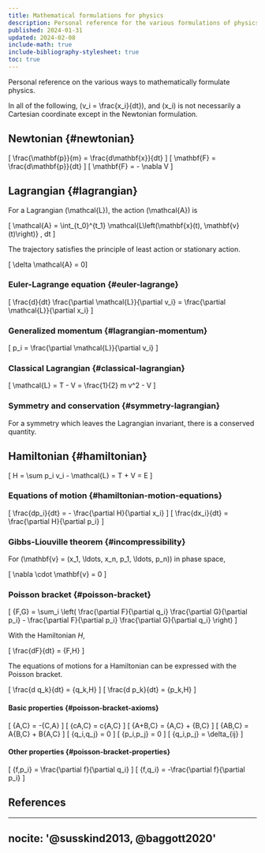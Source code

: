 ```yaml
---
title: Mathematical formulations for physics
description: Personal reference for the various formulations of physics such as Newtonian, Lagrangian, and Hamiltonian.
published: 2024-01-31
updated: 2024-02-08
include-math: true
include-bibliography-stylesheet: true
toc: true
---
```


Personal reference on the various ways to mathematically formulate physics.

In all of the following, \(v_i = \frac{x_i}{dt}\),
and \(x_i\) is not necessarily a Cartesian coordinate except in the Newtonian formulation.

## Newtonian {#newtonian}

\[ \frac{\mathbf{p}}{m} = \frac{d\mathbf{x}}{dt} \]
\[ \mathbf{F} = \frac{d\mathbf{p}}{dt} \]
\[ \mathbf{F} = - \nabla V \]

## Lagrangian {#lagrangian}

For a Lagrangian \(\mathcal{L}\), the action \(\mathcal{A}\) is

\[ \mathcal{A} = \int_{t_0}^{t_1} \mathcal{L\left(\mathbf{x}(t), \mathbf{v}(t)\right)} \, dt \]

The trajectory satisfies the principle of least action or stationary action.

\[ \delta \mathcal{A} = 0\]

### Euler-Lagrange equation {#euler-lagrange}

\[ \frac{d}{dt} \frac{\partial \mathcal{L}}{\partial v_i} = \frac{\partial \mathcal{L}}{\partial x_i} \]

### Generalized momentum {#lagrangian-momentum}

\[ p_i = \frac{\partial \mathcal{L}}{\partial v_i} \]

### Classical Lagrangian {#classical-lagrangian}

\[ \mathcal{L} = T - V = \frac{1}{2} m v^2 - V \]

### Symmetry and conservation {#symmetry-lagrangian}

For a symmetry which leaves the Lagrangian invariant, there is a conserved quantity.

## Hamiltonian {#hamiltonian}

\[ H = \sum p_i v_i - \mathcal{L} = T + V = E \]

### Equations of motion {#hamiltonian-motion-equations}

\[ \frac{dp_i}{dt} = - \frac{\partial H}{\partial x_i} \]
\[ \frac{dx_i}{dt} = \frac{\partial H}{\partial p_i} \]

### Gibbs-Liouville theorem {#incompressibility}

For \(\mathbf{v} = (x_1, \ldots, x_n, p_1, \ldots, p_n)\) in phase space,

\[ \nabla \cdot \mathbf{v} = 0 \]

### Poisson bracket {#poisson-bracket}

\[ \{F,G\} = \sum_i \left(
      \frac{\partial F}{\partial q_i} \frac{\partial G}{\partial p_i} -
      \frac{\partial F}{\partial p_i} \frac{\partial G}{\partial q_i}
   \right)
\]

With the Hamiltonian $H$,

\[ \frac{dF}{dt} = \{F,H\} \]

The equations of motions for a Hamiltonian can be expressed with the Poisson bracket.

\[ \frac{d q_k}{dt} = \{q_k,H\} \]
\[ \frac{d p_k}{dt} = \{p_k,H\} \]

#### Basic properties {#poisson-bracket-axioms}

\[ \{A,C\} = -\{C,A\} \]
\[ \{cA,C\} = c\{A,C\} \]
\[ \{A+B,C\} = \{A,C\} + \{B,C\} \]
\[ \{AB,C\} = A\{B,C\} + B\{A,C\} \]
\[ \{q_i,q_j\} = 0 \]
\[ \{p_i,p_j\} = 0 \]
\[ \{q_i,p_j\} = \delta_{ij} \]

#### Other properties {#poisson-bracket-properties}

\[ \{f,p_i\} = \frac{\partial f}{\partial q_i} \]
\[ \{f,q_i\} = -\frac{\partial f}{\partial p_i} \]

## References

---
nocite: '@susskind2013, @baggott2020'
---
